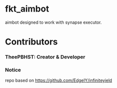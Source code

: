 # fkt_aimbot
aimbot designed to work with synapse executor.

# Contributors
### TheePBHST: Creator & Developer

### Notice
repo based on https://github.com/EdgeIY/infiniteyield
